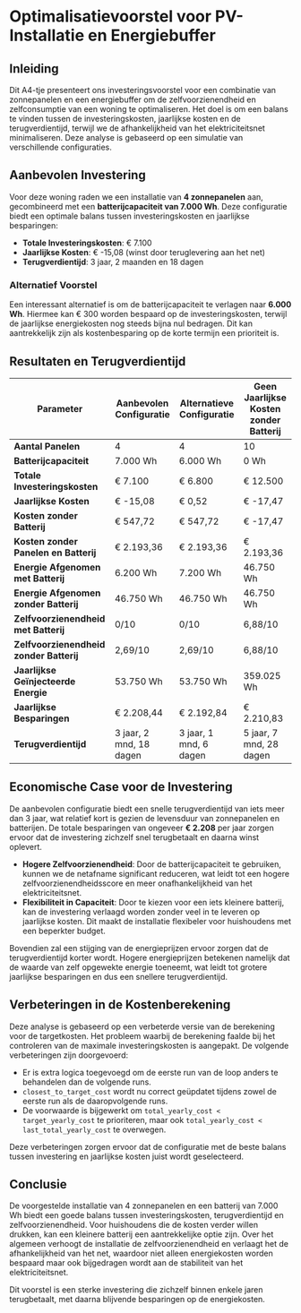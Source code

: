 # Optimalisatievoorstel voor PV-Installatie en Energiebuffer

## Inleiding

Dit A4-tje presenteert ons investeringsvoorstel voor een combinatie van zonnepanelen en een energiebuffer om de zelfvoorzienendheid en zelfconsumptie van een woning te optimaliseren. Het doel is om een balans te vinden tussen de investeringskosten, jaarlijkse kosten en de terugverdientijd, terwijl we de afhankelijkheid van het elektriciteitsnet minimaliseren. Deze analyse is gebaseerd op een simulatie van verschillende configuraties.

## Aanbevolen Investering

Voor deze woning raden we een installatie van **4 zonnepanelen** aan, gecombineerd met een **batterijcapaciteit van 7.000 Wh**. Deze configuratie biedt een optimale balans tussen investeringskosten en jaarlijkse besparingen:

- **Totale Investeringskosten**: € 7.100
- **Jaarlijkse Kosten**: € -15,08 (winst door teruglevering aan het net)
- **Terugverdientijd**: 3 jaar, 2 maanden en 18 dagen

### Alternatief Voorstel
Een interessant alternatief is om de batterijcapaciteit te verlagen naar **6.000 Wh**. Hiermee kan € 300 worden bespaard op de investeringskosten, terwijl de jaarlijkse energiekosten nog steeds bijna nul bedragen. Dit kan aantrekkelijk zijn als kostenbesparing op de korte termijn een prioriteit is.

## Resultaten en Terugverdientijd

| Parameter                                | Aanbevolen Configuratie | Alternatieve Configuratie | Geen Jaarlijkse Kosten zonder Batterij |
|------------------------------------------|-------------------------|---------------------------|-----------------------------------------|
| **Aantal Panelen**                       | 4                       | 4                         | 10                                      |
| **Batterijcapaciteit**                   | 7.000 Wh                | 6.000 Wh                  | 0 Wh                                    |
| **Totale Investeringskosten**            | € 7.100                 | € 6.800                   | € 12.500                                 |
| **Jaarlijkse Kosten**                    | € -15,08                | € 0,52                    | € -17,47                                |
| **Kosten zonder Batterij**               | € 547,72                | € 547,72                  | € -17,47                                |
| **Kosten zonder Panelen en Batterij**    | € 2.193,36              | € 2.193,36                | € 2.193,36                               |
| **Energie Afgenomen met Batterij**       | 6.200 Wh                | 7.200 Wh                  | 46.750 Wh                               |
| **Energie Afgenomen zonder Batterij**    | 46.750 Wh               | 46.750 Wh                 | 46.750 Wh                               |
| **Zelfvoorzienendheid met Batterij**     | 0/10                    | 0/10                      | 6,88/10                                 |
| **Zelfvoorzienendheid zonder Batterij**  | 2,69/10                 | 2,69/10                   | 6,88/10                                 |
| **Jaarlijkse Geïnjecteerde Energie**     | 53.750 Wh               | 53.750 Wh                 | 359.025 Wh                              |
| **Jaarlijkse Besparingen**               | € 2.208,44              | € 2.192,84                | € 2.210,83                               |
| **Terugverdientijd**                     | 3 jaar, 2 mnd, 18 dagen | 3 jaar, 1 mnd, 6 dagen    | 5 jaar, 7 mnd, 28 dagen                 |

## Economische Case voor de Investering

De aanbevolen configuratie biedt een snelle terugverdientijd van iets meer dan 3 jaar, wat relatief kort is gezien de levensduur van zonnepanelen en batterijen. De totale besparingen van ongeveer **€ 2.208** per jaar zorgen ervoor dat de investering zichzelf snel terugbetaalt en daarna winst oplevert.

- **Hogere Zelfvoorzienendheid**: Door de batterijcapaciteit te gebruiken, kunnen we de netafname significant reduceren, wat leidt tot een hogere zelfvoorzienendheidsscore en meer onafhankelijkheid van het elektriciteitsnet.
- **Flexibiliteit in Capaciteit**: Door te kiezen voor een iets kleinere batterij, kan de investering verlaagd worden zonder veel in te leveren op jaarlijkse kosten. Dit maakt de installatie flexibeler voor huishoudens met een beperkter budget.

Bovendien zal een stijging van de energieprijzen ervoor zorgen dat de terugverdientijd korter wordt. Hogere energieprijzen betekenen namelijk dat de waarde van zelf opgewekte energie toeneemt, wat leidt tot grotere jaarlijkse besparingen en dus een snellere terugverdientijd.

## Verbeteringen in de Kostenberekening
Deze analyse is gebaseerd op een verbeterde versie van de berekening voor de targetkosten. Het probleem waarbij de berekening faalde bij het controleren van de maximale investeringskosten is aangepakt. De volgende verbeteringen zijn doorgevoerd:

- Er is extra logica toegevoegd om de eerste run van de loop anders te behandelen dan de volgende runs.
- `closest_to_target_cost` wordt nu correct geüpdatet tijdens zowel de eerste run als de daaropvolgende runs.
- De voorwaarde is bijgewerkt om `total_yearly_cost < target_yearly_cost` te prioriteren, maar ook `total_yearly_cost < last_total_yearly_cost` te overwegen.

Deze verbeteringen zorgen ervoor dat de configuratie met de beste balans tussen investering en jaarlijkse kosten juist wordt geselecteerd.

## Conclusie

De voorgestelde installatie van 4 zonnepanelen en een batterij van 7.000 Wh biedt een goede balans tussen investeringskosten, terugverdientijd en zelfvoorzienendheid. Voor huishoudens die de kosten verder willen drukken, kan een kleinere batterij een aantrekkelijke optie zijn. Over het algemeen verhoogt de installatie de zelfvoorzienendheid en verlaagt het de afhankelijkheid van het net, waardoor niet alleen energiekosten worden bespaard maar ook bijgedragen wordt aan de stabiliteit van het elektriciteitsnet.

Dit voorstel is een sterke investering die zichzelf binnen enkele jaren terugbetaalt, met daarna blijvende besparingen op de energiekosten.

